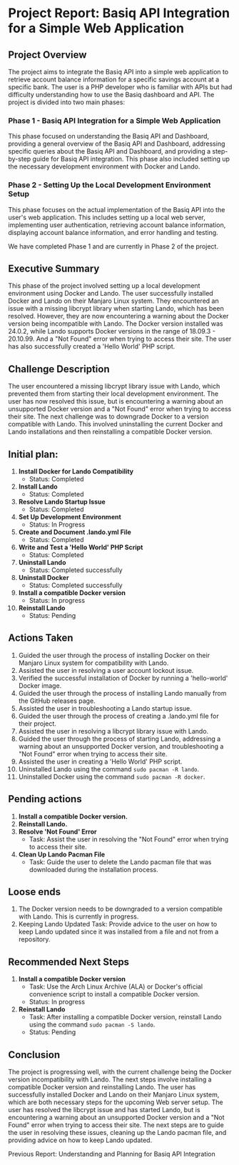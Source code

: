 # Project Report: Basiq API Integration for a Simple Web Application

## Project Overview

The project aims to integrate the Basiq API into a simple web application to retrieve account balance information for a specific savings account at a specific bank. The user is a PHP developer who is familiar with APIs but had difficulty understanding how to use the Basiq dashboard and API. The project is divided into two main phases:

### Phase 1 - Basiq API Integration for a Simple Web Application

This phase focused on understanding the Basiq API and Dashboard, providing a general overview of the Basiq API and Dashboard, addressing specific queries about the Basiq API and Dashboard, and providing a step-by-step guide for Basiq API integration. This phase also included setting up the necessary development environment with Docker and Lando.

### Phase 2 - Setting Up the Local Development Environment Setup

This phase focuses on the actual implementation of the Basiq API into the user's web application. This includes setting up a local web server, implementing user authentication, retrieving account balance information, displaying account balance information, and error handling and testing.

We have completed Phase 1 and are currently in Phase 2 of the project.

## Executive Summary

This phase of the project involved setting up a local development environment using Docker and Lando. The user successfully installed Docker and Lando on their Manjaro Linux system. They encountered an issue with a missing libcrypt library when starting Lando, which has been resolved. However, they are now encountering a warning about the Docker version being incompatible with Lando. The Docker version installed was 24.0.2, while Lando supports Docker versions in the range of 18.09.3 - 20.10.99. And a "Not Found" error when trying to access their site. The user has also successfully created a 'Hello World' PHP script.

## Challenge Description 

The user encountered a missing libcrypt library issue with Lando, which prevented them from starting their local development environment. The user has now resolved this issue, but is encountering a warning about an unsupported Docker version and a "Not Found" error when trying to access their site. The next challenge was to downgrade Docker to a version compatible with Lando. This involved uninstalling the current Docker and Lando installations and then reinstalling a compatible Docker version.

## Initial plan: 

1. **Install Docker for Lando Compatibility**
    - Status: Completed
2. **Install Lando**
    - Status: Completed
3. **Resolve Lando Startup Issue**
    - Status: Completed
4. **Set Up Development Environment**
    - Status: In Progress
5. **Create and Document .lando.yml File**
    - Status: Completed
6. **Write and Test a 'Hello World' PHP Script**
    - Status: Completed
7. **Uninstall Lando**
    - Status: Completed successfully
8. **Uninstall Docker**
    - Status: Completed successfully
9. **Install a compatible Docker version**
    - Status: In progress
10. **Reinstall Lando**
    - Status: Pending

## Actions Taken 

1. Guided the user through the process of installing Docker on their Manjaro Linux system for compatibility with Lando.
2. Assisted the user in resolving a user account lockout issue.
3. Verified the successful installation of Docker by running a 'hello-world' Docker image.
4. Guided the user through the process of installing Lando manually from the GitHub releases page.
5. Assisted the user in troubleshooting a Lando startup issue.
6. Guided the user through the process of creating a .lando.yml file for their project.
7. Assisted the user in resolving a libcrypt library issue with Lando.
8. Guided the user through the process of starting Lando, addressing a warning about an unsupported Docker version, and troubleshooting a "Not Found" error when trying to access their site.
9. Assisted the user in creating a 'Hello World' PHP script.
10. Uninstalled Lando using the command `sudo pacman -R lando`.
11. Uninstalled Docker using the command `sudo pacman -R docker`.

## Pending actions

1. **Install a compatible Docker version.**
2. **Reinstall Lando.**
3. **Resolve 'Not Found' Error**
    - Task: Assist the user in resolving the "Not Found" error when trying to access their site.
4. **Clean Up Lando Pacman File**
    - Task: Guide the user to delete the Lando pacman file that was downloaded during the installation process.

## Loose ends

1. The Docker version needs to be downgraded to a version compatible with Lando. This is currently in progress.
2. Keeping Lando Updated
    Task: Provide advice to the user on how to keep Lando updated since it was installed from a file and not from a repository.

## Recommended Next Steps 

1. **Install a compatible Docker version**
   - Task: Use the Arch Linux Archive (ALA) or Docker's official convenience script to install a compatible Docker version.
   - Status: In progress
2. **Reinstall Lando**
   - Task: After installing a compatible Docker version, reinstall Lando using the command `sudo pacman -S lando`.
   - Status: Pending

## Conclusion 

The project is progressing well, with the current challenge being the Docker version incompatibility with Lando. The next steps involve installing a compatible Docker version and reinstalling Lando. The user has successfully installed Docker and Lando on their Manjaro Linux system, which are both necessary steps for the upcoming Web server setup. The user has resolved the libcrypt issue and has started Lando, but is encountering a warning about an unsupported Docker version and a "Not Found" error when trying to access their site. The next steps are to guide the user in resolving these issues, cleaning up the Lando pacman file, and providing advice on how to keep Lando updated.

Previous Report: Understanding and Planning for Basiq API Integration
